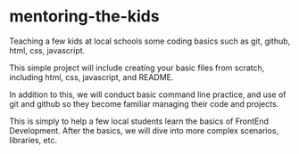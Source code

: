 # mentoring-the-kids
Teaching a few kids at local schools some coding basics such as git, github, html, css, javascript. 

This simple project will include creating your basic files from scratch, including html, css, javascript, and README.

In addition to this, we will conduct basic command line practice, and use of git and github so they become familiar managing their code and projects.

This is simply to help a few local students learn the basics of FrontEnd Development. After the basics, we will dive into more complex scenarios, libraries, etc. 